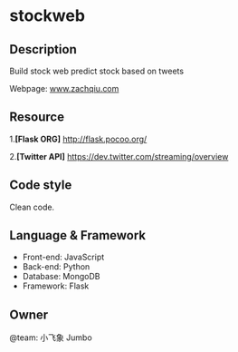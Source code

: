 # stockweb

Description
-----------
Build stock web predict stock based on tweets  

Webpage: www.zachqiu.com



Resource
--------
1.__[Flask ORG]__ http://flask.pocoo.org/

2.__[Twitter API]__ https://dev.twitter.com/streaming/overview

Code style
---------------------

Clean code.

Language & Framework
--------------------
+ Front-end: JavaScript
+ Back-end: Python
+ Database: MongoDB
+ Framework: Flask

Owner
-----

@team: 小飞象 Jumbo 
